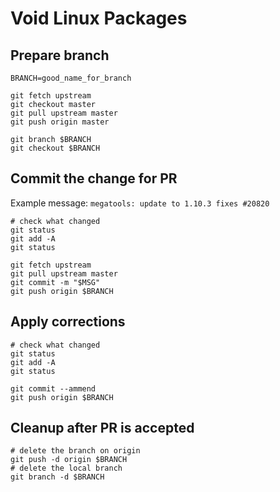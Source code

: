 # Void Linux Packages

## Prepare branch
```
BRANCH=good_name_for_branch

git fetch upstream
git checkout master
git pull upstream master
git push origin master

git branch $BRANCH
git checkout $BRANCH
```

## Commit the change for PR

Example message: `megatools: update to 1.10.3 fixes #20820`
```
# check what changed
git status
git add -A
git status

git fetch upstream
git pull upstream master
git commit -m "$MSG"
git push origin $BRANCH
```

## Apply corrections
```
# check what changed
git status
git add -A
git status

git commit --ammend
git push origin $BRANCH
```

## Cleanup after PR is accepted
```
# delete the branch on origin
git push -d origin $BRANCH
# delete the local branch
git branch -d $BRANCH
```
